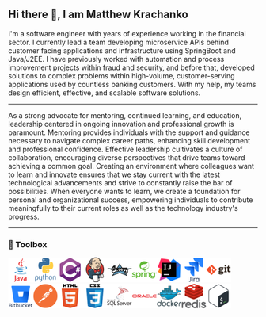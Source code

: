 ## Hi there 👋, I am Matthew Krachanko

I'm a software engineer with years of experience working in the financial sector. I currently lead a team developing microservice APIs behind customer facing applications and infrastructure using SpringBoot and Java/J2EE. I have previously worked with automation and process improvement projects within fraud and security, and before that, developed solutions to complex problems within high-volume, customer-serving applications used by countless banking customers. With my help, my teams design efficient, effective, and scalable software solutions.

---

As a strong advocate for mentoring, continued learning, and education, leadership centered in ongoing innovation and professional growth is paramount. Mentoring provides individuals with the support and guidance necessary to navigate complex career paths, enhancing skill development and professional confidence. Effective leadership cultivates a culture of collaboration, encouraging diverse perspectives that drive teams toward achieving a common goal. Creating an environment where colleagues want to learn and innovate ensures that we stay current with the latest technological advancements and strive to constantly raise the bar of possibilities. When everyone wants to learn, we create a foundation for personal and organizational success, empowering individuals to contribute meaningfully to their current roles as well as the technology industry's progress.

---

### 🧰 Toolbox

<img src="https://github.com/devicons/devicon/blob/master/icons/java/java-original-wordmark.svg" alt="Java Logo" width="50" height="50"><img src="https://github.com/devicons/devicon/blob/master/icons/python/python-original-wordmark.svg" alt="Python Logo" width="50" height="50"><img src="https://github.com/devicons/devicon/blob/master/icons/csharp/csharp-original.svg" alt="CSharp Logo" width="50" height="50"><img src="https://github.com/devicons/devicon/blob/master/icons/jenkins/jenkins-original.svg" alt="Jenkins Logo" width="50" height="50"><img src="https://github.com/devicons/devicon/blob/master/icons/groovy/groovy-original.svg" alt="Groovy Logo" width="50" height="50"><img src="https://github.com/devicons/devicon/blob/master/icons/spring/spring-original-wordmark.svg" alt="Spring Logo" width="50" height="50"><img src="https://github.com/devicons/devicon/blob/master/icons/intellij/intellij-original.svg" alt="IntelliJ Logo" width="50" height="50"><img src="https://github.com/devicons/devicon/blob/master/icons/jira/jira-original-wordmark.svg" alt="Jira Logo" width="50" height="50"><img src="https://github.com/devicons/devicon/blob/master/icons/git/git-original-wordmark.svg" alt="Git Logo" width="50" height="50"><br />
<img src="https://github.com/devicons/devicon/blob/master/icons/bitbucket/bitbucket-original-wordmark.svg" alt="BitBucket Logo" width="50" height="50"><img src="https://github.com/devicons/devicon/blob/master/icons/postman/postman-original.svg" alt="Postman Logo" width="50" height="50"><img src="https://github.com/devicons/devicon/blob/master/icons/html5/html5-original-wordmark.svg" alt="HTML Logo" width="50" height="50"><img src="https://github.com/devicons/devicon/blob/master/icons/css3/css3-original-wordmark.svg" alt="CSS Logo" width="50" height="50"><img src="https://github.com/devicons/devicon/blob/master/icons/microsoftsqlserver/microsoftsqlserver-original-wordmark.svg" alt="SQL Logo" width="50" height="50"><img src="https://github.com/devicons/devicon/blob/master/icons/oracle/oracle-original.svg" alt="Oracle Logo" width="50" height="50"><img src="https://github.com/devicons/devicon/blob/master/icons/docker/docker-original-wordmark.svg" alt="Docker Logo" width="50" height="50"><img src="https://github.com/devicons/devicon/blob/master/icons/redis/redis-original-wordmark.svg" alt="Redis Logo" width="50" height="50"><img src="https://github.com/devicons/devicon/blob/master/icons/bash/bash-original.svg" alt="Bash Logo" width="50" height="50">
<!--
**mkrachanko/mkrachanko** is a ✨ _special_ ✨ repository because its `README.md` (this file) appears on your GitHub profile.
-->
